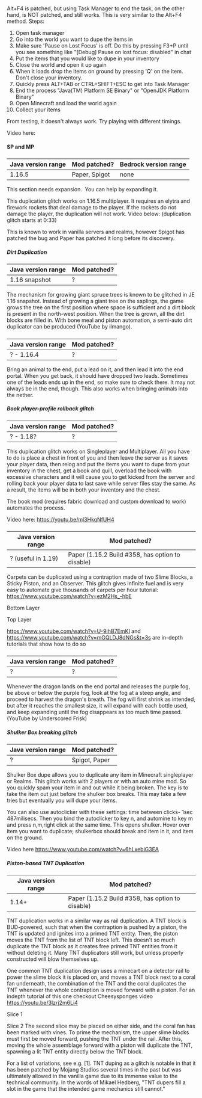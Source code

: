##### 
Alt+F4 is patched, but using Task Manager to end the task, on the other hand, is NOT patched, and still works. This is very similar to the Alt+F4 method.
Steps:

1. Open task manager
2. Go into the world you want to dupe the items in
3. Make sure 'Pause on Lost Focus' is off. Do this by pressing F3+P until you see something like "[Debug] Pause on lost focus: disabled" in chat
4. Put the items that you would like to dupe in your inventory
5. Close the world and open it up again
6. When it loads drop the items on ground by pressing 'Q' on the item. Don't close your inventory.
7. Quickly press ALT+TAB or  CTRL+SHIFT+ESC to get into Task Manager
8. End the process "Java(TM) Platform SE Binary" or "OpenJDK Platform Binary"
9. Open Minecraft and load the world again
10. Collect your items

From testing, it doesn't always work. Try playing with different timings.


Video here:



#### SP and MP
##### 
| Java version range | Mod patched?  | Bedrock version range |
|--------------------|---------------|-----------------------|
| 1.16.5             | Paper, Spigot | none                  |


  

This section needs expansion. 
You can help by expanding it.


This duplication glitch works on 1.16.5 multiplayer. It requires an elytra and firework rockets that deal damage to the player. If the rockets do not damage the player, the duplication will not work. Video below: (duplication glitch starts at 0:33)




This is known to work in vanilla servers and realms, however Spigot has patched the bug and Paper has patched it long before its discovery.

##### Dirt Duplication
| Java version range | Mod patched? |
|--------------------|--------------|
| 1.16 snapshot      | ?            |

The mechanism for growing giant spruce trees is known to be glitched in JE 1.16 snapshot. Instead of growing a giant tree on the saplings, the game grows the tree on the first position where space is sufficient and a dirt block is present in the north-west position. When the tree is grown, all the dirt blocks are filled in. With bone meal and piston automation, a semi-auto dirt duplicator can be produced (YouTube by ilmango).

##### 
| Java version range | Mod patched? |
|--------------------|--------------|
| ? - 1.16.4         | ?            |

Bring an animal to the end, put a lead on it, and then lead it into the end portal. When you get back, it should have dropped two leads. Sometimes one of the leads ends up in the end, so make sure to check there. It may not always be in the end, though. This also works when bringing animals into the nether.

##### Book player-profile rollback glitch
| Java version range | Mod patched? |
|--------------------|--------------|
| ? - 1.18?          | ?            |

This duplication glitch works on Singleplayer and Multiplayer. All you have to do is place a chest in front of you and then leave the server as it saves your player data, then relog and put the items you want to dupe from your inventory in the chest, get a book and quill, overload the book with excessive characters and it will cause you to get kicked from the server and rolling back your player data to last save while server files stay the same. As a result, the items will be in both your inventory and the chest.

The book mod (requires fabric download and custom download to work) automates the process.

Video here: https://youtu.be/ml3HkqNfUH4

##### 
| Java version range | Mod patched?                                     |
|--------------------|--------------------------------------------------|
| ? (useful in 1.19) | Paper (1.15.2 Build #358, has option to disable) |

Carpets can be duplicated using a contraption made of two Slime Blocks, a Sticky Piston, and an Observer. This glitch gives infinite fuel and is very easy to automate give thousands of carpets per hour tutorial: https://www.youtube.com/watch?v=ezM2Hs_-hbE

Bottom Layer








Top Layer









https://www.youtube.com/watch?v=U-9ihB7EmKI
and
https://www.youtube.com/watch?v=mGQLDJ8dNGs&t=3s
are in-depth tutorials that show how to do so

##### 
| Java version range | Mod patched? |
|--------------------|--------------|
| ?                  | ?            |

Whenever the dragon lands on the end portal and releases the purple fog, be above or below the purple fog, look at the fog at a steep angle, and proceed to harvest the dragon's breath. The fog will first shrink as intended, but after it reaches the smallest size, it will expand with each bottle used, and keep expanding until the fog disappears as too much time passed. (YouTube by Underscored Frisk)

##### Shulker Box breaking glitch
| Java version range | Mod patched?  |
|--------------------|---------------|
| ?                  | Spigot, Paper |

Shulker Box dupe allows you to duplicate any item in Minecraft singleplayer or Realms. This glitch works with 2 players or with an auto mine mod. So you quickly spam your item in and out while it being broken. The key is to take the item out just before the shulker box breaks. This may take a few tries but eventually you will dupe your items.

You can also use autoclicker with these settings: time between clicks- 1sec 487milisecs. Then you bind the autoclicker to key n, and automine to key m and press n,m,right click at the same time. This opens shulker. Hover over item you want to duplicate; shulkerbox should break and item in it, and item on the ground.

Video here https://www.youtube.com/watch?v=6hLxebiG3EA

##### Piston-based TNT Duplication
| Java version range | Mod patched?                                     |
|--------------------|--------------------------------------------------|
| 1.14+              | Paper (1.15.2 Build #358, has option to disable) |

TNT duplication works in a similar way as rail duplication. A TNT block is BUD-powered, such that when the contraption is pushed by a piston, the TNT is updated and ignites into a primed TNT entity. Then, the piston moves the TNT from the list of TNT block left. This doesn't so much duplicate the TNT block as it creates free primed TNT entities from it without deleting it. Many TNT duplicators still work, but unless properly constructed will blow themselves up.

One common TNT duplication design uses a minecart on a detector rail to power the slime block it is placed on, and moves a TNT block next to a coral fan underneath, the combination of the TNT and the coral duplicates the TNT whenever the whole contraption is moved forward with a piston. For an indepth tutorial of this one checkout Cheesysponges video https://youtu.be/3Izrj2m6Li4





































Slice 1




































Slice 2
The second slice may be placed on either side, and the coral fan has been marked with vines. To prime the mechanism, the upper slime blocks must first be moved forward, pushing the TNT under the rail. After this, moving the whole assemblage forward with a piston will duplicate the TNT, spawning a lit TNT entity directly below the TNT block.

For a list of variations, see e.g. [1]. TNT duping as a glitch is notable in that it has been patched by Mojang Studios several times in the past but was ultimately allowed in the vanilla game due to its immense value to the technical community. In the words of Mikael Hedberg, "TNT dupers fill a slot in the game that the intended game mechanics still cannot."

